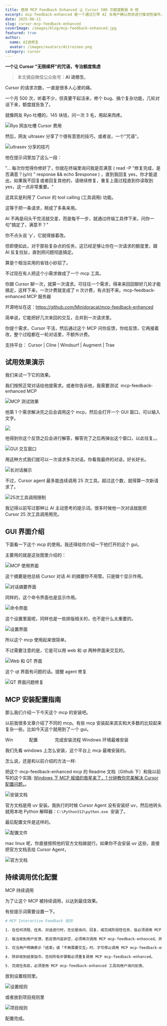 ```yaml
---
title: 使用 MCP Feedback Enhanced 让 Cursor 500 次额度膨胀 N 倍
excerpt: mcp-feedback-enhanced 是一个通过引导 AI 与用户确认而非进行推测性操作，可将多个工具调用整合为单个面向反馈的请求，大幅降低平台成本并提升开发效率的 MCP 服务器。
date: 2025-06-11
slug: cursor-mcp-feedback-enhanced
coverImage: /images/blog/mcp-feedback-enhanced.jpg
featured: true
author:
  name: AI进修生
  avatar: /images/avatars/Aitrainee.png
category: cursor
---
```


**一个让 Cursor "无限续杯"的咒语，专治额度焦虑**

> 本文摘自微信公众账号：**AI 进修生**。

Cursor 的请求次数，一直是很多人心里的痛。

一个月 500 次，听着不少，但真要干起活来，修个 bug、搞个复杂功能，几轮对话下来，额度就告急了。

就像网友 Ryo 吐槽的，145 块钱，问一次 3 毛，用起来肉疼。

![Ryo 网友吐槽 Cursor 费用](/images/blog/mcp-feedback-enhanced-1.webp)

然后，网友 ultrasev 分享了个很有意思的技巧，或者说，一个"咒语"。

![ultrasev 分享的技巧](/images/blog/mcp-feedback-enhanced-2.webp)

他在提示词里加了这么一段：

"... 每次你觉得你修好了，你就在终端里询问我是否满意 ( read -P "修复完成，是否满意？(y/n) " response && echo $response ) ，直到我回复 yes，你才能退出，如果我不回复或者回复其他的，请继续修复，重复上面过程直到你读取到 yes，这一点非常重要。"

这其实是利用了 Cursor 的 tool calling (工具调用) 功能。

这等于把一条请求，掰成了多条来用。

AI 不再是闷头干完活就交差，而是每干一步，就通过终端工具停下来，问你一句"搞定了，满意不？"

你不点头说 'y'，它就得接着改。

但即便如此，对于那些复杂点的任务，这已经足够让你在一次请求的额度里，跟 AI 反复拉扯，直到把问题彻底搞定。

算是个相当实用的省钱小妙招了。

不过现在有人把这个小需求做成了一个 mcp 工具。

你跟 Cursor 聊一次，就算一次请求。可往往一个需求，得来来回回聊好几轮才能搞定，这样下来，一次计费就变成了 n 次计费，有点划不来。mcp-feedback-enhanced MCP 服务器

开源地址在这：https://github.com/Minidoracat/mcp-feedback-enhanced

简单说，它能把好几次来回的交互，合并到一次请求里。

你提个需求，Cursor 干活，然后通过这个 MCP 问你反馈，你给反馈，它再接着改，整个过程都在一轮对话里，不额外计费。

支持平台： Cursor | Cline | Windsurf | Augment | Trae

## 试用效果演示

我们来试一下它的效果。

我们按照正常对话给他提需求。或者你告诉他，我需要测试  mcp-feedback-enhanced MCP

![MCP 测试效果](/images/blog/mcp-feedback-enhanced-3.webp)

他第 1 个需求解决完之后会调用这个 mcp，然后会打开一个 GUI 窗口，可以输入文字。

![](/images/blog/mcp-feedback-enhanced-4.webp)

他得到你这个反馈之后会进行解答，解答完了之后再弹出这个窗口，以此往复。。

![GUI 交互窗口](/images/blog/mcp-feedback-enhanced-5.webp)

用这种方式我们就可以一次请求多次对话。你看我最终的对话，好长好长。

![长对话展示](/images/blog/mcp-feedback-enhanced-6.gif)

不过，Cursor agent 最多能连续调用 25 次工具。超过这个数，就得算一次新请求了。

![25次工具调用限制](/images/blog/mcp-feedback-enhanced-7.webp)

我记得以前写过那种让 AI 主动思考的提示词。很多时候他一次对话就能把 Cursor 25 次工具调用用完。

## GUI 界面介绍

下面看一下这个 mcp 的使用。我还得给你介绍一下他打开的这个 gui。

主要用的就是这张图里介绍的：

![MCP 使用界面](/images/blog/mcp-feedback-enhanced-10.webp)

这个摘要是他总结 Cursor 对话 AI 的摘要你不用管。只是做个显示作用。

![对话摘要界面](/images/blog/mcp-feedback-enhanced-11.webp)

同样的，这个命令界面也是显示作用。

![命令界面](/images/blog/mcp-feedback-enhanced-12.webp)

这个设置里面呢，同样也是一些排版相关的，也不是什么太重要的。

![设置界面](/images/blog/mcp-feedback-enhanced-13.webp)

所以这个 mcp 使用起来很简单。

不过需要注意的是，它是可以用 web 和 qt 两种界面来交互的。

![Web 和 QT 界面](/images/blog/mcp-feedback-enhanced-14.webp)

这个 qt 界面有问题的话。提醒 agent 修复

![QT 界面问题修复](/images/blog/mcp-feedback-enhanced-15.webp)

## MCP 安装配置指南

那么我们介绍一下今天这个 mcp 的安装吧。

以前我很多文章介绍了不同的 mcp。有些 mcp 安装起来其实和大多数的比较起来复杂一些。比如今天这个就用到了一个 gui。

Win             配置              完成安装流程 Windows 环境最难安装

我们先看 windows 上怎么安装，这个平台上 mcp 最难安装的。

怎么说，还是和以前介绍的方法一样:

把这个 mcp-feedback-enhanced mcp 的 Readme 文档（Github 下）和我以前写的这个实践: [Windows 下 MCP 报错的救星来了，1 分钟教你完美解决 Cursor 配置问题。](https://mp.weixin.qq.com/s?__biz=MzkyMzY1NTM0Mw==&mid=2247501961&idx=1&sn=70d538d8db272b2d317841887cdeeca6&scene=21#wechat_redirect)。

![安装文档](/images/blog/mcp-feedback-enhanced-16.png)

官方文档是用 uv 安装。我执行的时候 Cursor Agent 没有安装好 uv，然后他转头就用本地 Python 解释器：`C:\Python312\python.exe`  安装了。

最后配置文件是这样的。

![配置文件](/images/blog/mcp-feedback-enhanced-17.webp)

mac linux 呢，你直接按照他的官方文档做就行。如果你不会安装 uv 这些，直接把官方文档丢给 Cursor Agent，

![官方文档](/images/blog/mcp-feedback-enhanced-18.webp)

## 持续调用优化配置

MCP 持续调用

为了让这个 MCP 被持续调用，以达到最佳效果。

有些提示词需要设置一下。

```bash
# MCP Interactive Feedback 规则

1. 在任何流程、任务、对话进行时，无论是询问、回复、或完成阶段性任务，皆必须调用 MCP mcp-feedback-enhanced。

2. 每当收到用户反馈，若反馈内容非空，必须再次调用 MCP mcp-feedback-enhanced，并根据反馈内容调整行为。

3. 仅当用户明确表示「结束」或「不再需要交互」时，才可停止调用 MCP mcp-feedback-enhanced，流程才算结束。

4. 除非收到结束指令，否则所有步骤都必须重复调用 MCP mcp-feedback-enhanced。

5. 完成任务前，必须使用 MCP mcp-feedback-enhanced 工具向用户询问反馈。
```

放到设置规则里。

![设置规则](/images/blog/mcp-feedback-enhanced-19.webp)

或者放到项目规则里

![项目规则](/images/blog/mcp-feedback-enhanced-20.webp)

配置完成。

